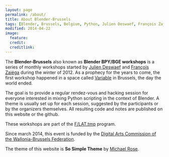 ```yaml
---
layout: page
permalink: /about/
title: About Blender-Brussels
tags: [Blender, Brussels, Belgium, Python, Julien Deswaef, François Zajéga, F/LAT, Variable]
modified: 2014-04-22
image:
  feature: 
  credit: 
  creditlink: 
---
```


The **Blender-Brussels** also known as **Blender BPY/BGE workshops** is a series of monthly workshops started by [Julien Deswaef](http://xuv.be) and [François Zajéga](http://frankiezafe.org) during the winter of 2012. As a prophecy for the years to come, the first workshop happened in a space called [Variable](http://variable.constantvzw.org) in Brussels, the day the world ended.

The goal is to provide a regular rendez-vous and hacking session for everyone interested in mixing Python scripting in the context of Blender. A theme is usually set up for each session, suggested by the participants or by the organizers themselves. All resulting code and notes are published on this website or the github.

These workshops are part of the [F/LAT.tmp](http://f-lat.org) program. 

Since march 2014, this event is funded by the [Digital Arts Commission of the Wallonia-Brussels Federation](http://www.arts-numeriques.culture.be/).

The theme of this website is **So Simple Theme** by [Michael Rose](http://mademistakes).

